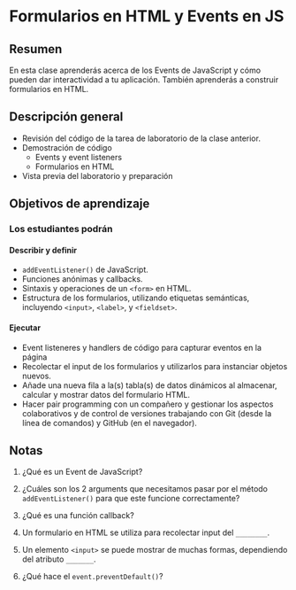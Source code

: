 # Formularios en HTML y Events en JS

## Resumen

En esta clase aprenderás acerca de los Events de JavaScript y cómo pueden dar interactividad a tu aplicación. También aprenderás a construir formularios en HTML.

## Descripción general

- Revisión del código de la tarea de laboratorio de la clase anterior.
- Demostración de código
  - Events y event listeners
  - Formularios en HTML
- Vista previa del laboratorio y preparación

## Objetivos de aprendizaje

### Los estudiantes podrán

#### Describir y definir

- `addEventListener()` de JavaScript.
- Funciones anónimas y callbacks.
- Sintaxis y operaciones de un `<form>` en HTML.
- Estructura de los formularios, utilizando etiquetas semánticas, incluyendo `<input>`, `<label>`, y `<fieldset>`.

#### Ejecutar

- Event listeneres y handlers de código para capturar eventos en la página
- Recolectar el input de los formularios y utilizarlos para instanciar objetos nuevos.
- Añade una nueva fila a la(s) tabla(s) de datos dinámicos al almacenar, calcular y mostrar datos del formulario HTML.
- Hacer pair programming con un compañero y gestionar los aspectos colaborativos y de control de versiones trabajando con Git (desde la línea de comandos) y GitHub (en el navegador).

## Notas

1. ¿Qué es un Event de JavaScript?

1. ¿Cuáles son los 2 arguments que necesitamos pasar por el método `addEventListener()` para que este funcione correctamente?

1. ¿Qué es una función callback?

1. Un formulario en HTML se utiliza para recolectar input del `________`.

1. Un elemento `<input>` se puede mostrar de muchas formas, dependiendo del atributo `_______`.

1. ¿Qué hace el `event.preventDefault()`?